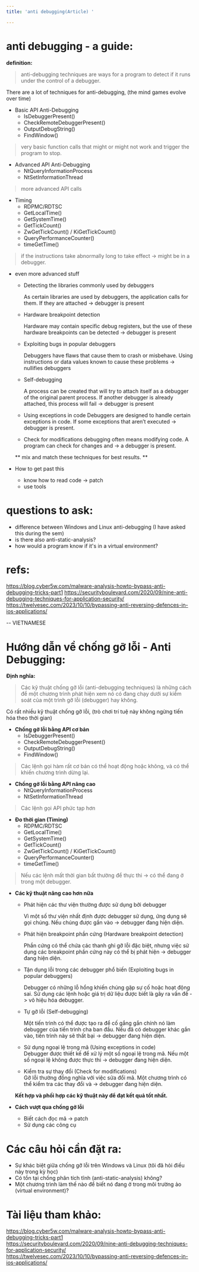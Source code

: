 ```yaml
---
title: 'anti debugging(Article) '

---
```


# anti debugging - a guide:
**definition:**
> anti-debugging techniques are ways for a program to detect if it runs under the control of a 
debugger.

There are a lot of techniques for anti-debugging, (the mind games evolve over time)
* Basic API Anti-Debugging
    - IsDebuggerPresent()
    - CheckRemoteDebuggerPresent()
    - OutputDebugString()
    - FindWindow()
> very basic function calls that might or might not work and trigger the program to stop.

* Advanced API Anti-Debugging
    - NtQueryInformationProcess
    - NtSetInformationThread
> more advanced API calls
    
* Timing
    - RDPMC/RDTSC
    - GetLocalTime()
     - GetSystemTime()
    - GetTickCount()
    - ZwGetTickCount() / KiGetTickCount()
    - QueryPerformanceCounter()
    - timeGetTime()
> if the instructions take abnormally long to take effect -> might be in a debugger. 
* even more advanced stuff
    - Detecting the libraries commonly used by debuggers

        As certain libraries are used by debuggers, the application calls for them. If they are attached -> debugger is present
    - Hardware breakpoint detection

        Hardware may contain specific debug registers, but the use of these hardware breakpoints can be detected -> debugger is present
    - Exploiting bugs in popular debuggers

        Debuggers have flaws that cause them to crash or misbehave. Using instructions or data values known to cause these problems -> nullifies debuggers
    - Self-debugging

        A process can be created that will try to attach itself as a debugger of the original parent process. If another debugger is already attached, this process will fail -> debugger is present
    - Using exceptions in code
        Debuggers are designed to handle certain exceptions in code. If some exceptions that aren’t executed -> debugger is present.
    - Check for modifications
        debugging often means modifying code. A program can check for changes and -> a debugger is present.
        
    ** mix and match these techniques for best results. **
* How to get past this
    - know how to read code -> patch
    - use tools
    
# questions to ask:
* difference between Windows and Linux anti-debugging (I have asked this during the sem)
* is there also anti-static-analysis?
* how would a program know if it's in a virtual environment?
# refs:
https://blog.cyber5w.com/malware-analysis-howto-bypass-anti-debugging-tricks-part1
https://securityboulevard.com/2020/09/nine-anti-debugging-techniques-for-application-security/
https://twelvesec.com/2023/10/10/bypassing-anti-reversing-defences-in-ios-applications/

-- VIETNAMESE
# Hướng dẫn về chống gỡ lỗi - Anti Debugging:
**Định nghĩa:**
> Các kỹ thuật chống gỡ lỗi (anti-debugging techniques) là những cách để một chương trình phát hiện xem nó có đang chạy dưới sự kiểm soát của một trình gỡ lỗi (debugger) hay không.

Có rất nhiều kỹ thuật chống gỡ lỗi, (trò chơi trí tuệ này không ngừng tiến hóa theo thời gian)  
* **Chống gỡ lỗi bằng API cơ bản**  
    - IsDebuggerPresent()  
    - CheckRemoteDebuggerPresent()  
    - OutputDebugString()  
    - FindWindow()  
> Các lệnh gọi hàm rất cơ bản có thể hoạt động hoặc không, và có thể khiến chương trình dừng lại.  

* **Chống gỡ lỗi bằng API nâng cao**  
    - NtQueryInformationProcess  
    - NtSetInformationThread  
> Các lệnh gọi API phức tạp hơn  

* **Đo thời gian (Timing)**  
    - RDPMC/RDTSC  
    - GetLocalTime()  
     - GetSystemTime()  
    - GetTickCount()  
    - ZwGetTickCount() / KiGetTickCount()  
    - QueryPerformanceCounter()  
    - timeGetTime()  
> Nếu các lệnh mất thời gian bất thường để thực thi -> có thể đang ở trong một debugger.  

* **Các kỹ thuật nâng cao hơn nữa**  
    - Phát hiện các thư viện thường được sử dụng bởi debugger  

        Vì một số thư viện nhất định được debugger sử dụng, ứng dụng sẽ gọi chúng. Nếu chúng được gắn vào -> debugger đang hiện diện.  
    - Phát hiện breakpoint phần cứng (Hardware breakpoint detection)  

        Phần cứng có thể chứa các thanh ghi gỡ lỗi đặc biệt, nhưng việc sử dụng các breakpoint phần cứng này có thể bị phát hiện -> debugger đang hiện diện.  
    - Tận dụng lỗi trong các debugger phổ biến (Exploiting bugs in popular debuggers)  

        Debugger có những lỗ hổng khiến chúng gặp sự cố hoặc hoạt động sai. Sử dụng các lệnh hoặc giá trị dữ liệu được biết là gây ra vấn đề -> vô hiệu hóa debugger.  
    - Tự gỡ lỗi (Self-debugging)  

        Một tiến trình có thể được tạo ra để cố gắng gắn chính nó làm debugger của tiến trình cha ban đầu. Nếu đã có debugger khác gắn vào, tiến trình này sẽ thất bại -> debugger đang hiện diện.  
    - Sử dụng ngoại lệ trong mã (Using exceptions in code)  
        Debugger được thiết kế để xử lý một số ngoại lệ trong mã. Nếu một số ngoại lệ không được thực thi -> debugger đang hiện diện.  
    - Kiểm tra sự thay đổi (Check for modifications)  
        Gỡ lỗi thường đồng nghĩa với việc sửa đổi mã. Một chương trình có thể kiểm tra các thay đổi và -> debugger đang hiện diện.  

    **Kết hợp và phối hợp các kỹ thuật này để đạt kết quả tốt nhất.**  
* **Cách vượt qua chống gỡ lỗi**  
    - Biết cách đọc mã -> patch  
    - Sử dụng các công cụ  

# Các câu hỏi cần đặt ra:  
* Sự khác biệt giữa chống gỡ lỗi trên Windows và Linux (tôi đã hỏi điều này trong kỳ học)  
* Có tồn tại chống phân tích tĩnh (anti-static-analysis) không?  
* Một chương trình làm thế nào để biết nó đang ở trong môi trường ảo (virtual environment)?  

# Tài liệu tham khảo:  
https://blog.cyber5w.com/malware-analysis-howto-bypass-anti-debugging-tricks-part1  
https://securityboulevard.com/2020/09/nine-anti-debugging-techniques-for-application-security/  
https://twelvesec.com/2023/10/10/bypassing-anti-reversing-defences-in-ios-applications/
